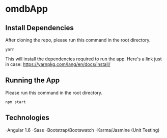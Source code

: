 # omdbApp

## Install Dependencies
After cloning the repo, please run this command in the root directory.

`yarn`

This will install the dependencies required to run the app.
Here's a link just in case: https://yarnpkg.com/lang/en/docs/install/

## Running the App
Please run this command in the root directory.

`npm start`

## Technologies
-Angular 1.6
-Sass
-Bootstrap/Bootswatch
-Karma/Jasmine (Unit Testing)